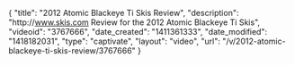{
    "title": "2012 Atomic Blackeye Ti Skis Review",
    "description": "http:\/\/www.skis.com Review for the 2012 Atomic Blackeye Ti Skis",
    "videoid": "3767666",
    "date_created": "1411361333",
    "date_modified": "1418182031",
    "type": "captivate",
    "layout": "video",
    "url": "\/v\/2012-atomic-blackeye-ti-skis-review\/3767666"
}